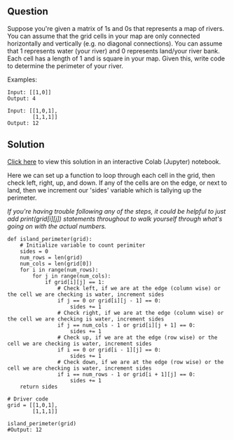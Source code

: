 ## Question
Suppose you're given a matrix of 1s and 0s that represents a map of rivers. You can assume that the grid cells in your map are only connected horizontally and vertically (e.g. no diagonal connections). You can assume that 1 represents water (your river) and 0 represents land/your river bank. Each cell has a length of 1 and is square in your map. Given this, write code to determine the perimeter of your river.

Examples:

```
Input: [[1,0]]
Output: 4

Input: [[1,0,1],
        [1,1,1]]
Output: 12
```

## Solution
[Click here](https://colab.research.google.com/drive/1pdnGnxKPEq6_0XrX_IBN4LHX1vQ8h_1B) to view this solution in an interactive Colab (Jupyter) notebook.

Here we can set up a function to loop through each cell in the grid, then check left, right, up, and down. If any of the cells are on the edge, or next to land, then we increment our 'sides' variable which is tallying up the perimeter.

*If you're having trouble following any of the steps, it could be helpful to just add print(grid[i][j]) statements throughout to walk yourself through what's going on with the actual numbers.*

```
def island_perimeter(grid):
    # Initialize variable to count perimiter
    sides = 0
    num_rows = len(grid)
    num_cols = len(grid[0])
    for i in range(num_rows):
        for j in range(num_cols):
            if grid[i][j] == 1:
                # Check left, if we are at the edge (column wise) or the cell we are checking is water, increment sides
                if j == 0 or grid[i][j - 1] == 0:
                    sides += 1
                # Check right, if we are at the edge (column wise) or the cell we are checking is water, increment sides
                if j == num_cols - 1 or grid[i][j + 1] == 0:
                    sides += 1
                # Check up, if we are at the edge (row wise) or the cell we are checking is water, increment sides
                if i == 0 or grid[i - 1][j] == 0:
                    sides += 1
                # Check down, if we are at the edge (row wise) or the cell we are checking is water, increment sides
                if i == num_rows - 1 or grid[i + 1][j] == 0:
                    sides += 1
    return sides

# Driver code
grid = [[1,0,1],
        [1,1,1]]

island_perimeter(grid)    
#Output: 12
```

